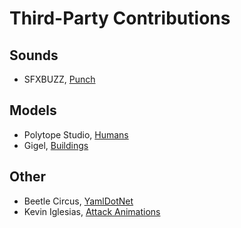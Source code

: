# Third-Party Contributions
## Sounds
 - SFXBUZZ, [Punch](https://www.sfxbuzz.com/summary/7-free-fight-sounds-sound-effects/98-cartoon-punch-sfx)
## Models
 - Polytope Studio, [Humans](https://assetstore.unity.com/packages/3d/characters/humanoids/humans/lowpoly-medieval-peasants-free-pack-122225)
 - Gigel, [Buildings](https://assetstore.unity.com/packages/3d/environments/landscapes/rpg-poly-pack-lite-148410)
## Other
 - Beetle Circus, [YamlDotNet](https://assetstore.unity.com/packages/tools/integration/yamldotnet-for-unity-36292)
 - Kevin Iglesias, [Attack Animations](https://assetstore.unity.com/packages/3d/animations/melee-warrior-animations-free-165785)